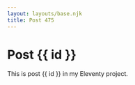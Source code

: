 ```yaml
---
layout: layouts/base.njk
title: Post 475
---
```


# Post {{ id }}

This is post {{ id }} in my Eleventy project.
